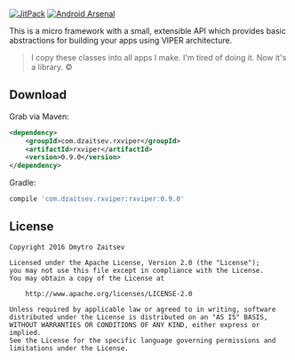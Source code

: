 [![JitPack](https://jitpack.io/v/RxViper/RxViper.svg)](https://jitpack.io/#RxViper/RxViper)
[![Android Arsenal](https://img.shields.io/badge/Android%20Arsenal-RxViper-brightgreen.svg?style=flat)](http://android-arsenal.com/details/1/3618)

This is a micro framework with a small, extensible API which provides basic abstractions for building your apps using VIPER architecture.

> I copy these classes into all apps I make. I'm tired of doing it. Now it's a library. ©

Download
--------

Grab via Maven:

```xml
<dependency>
    <groupId>com.dzaitsev.rxviper</groupId>
    <artifactId>rxviper</artifactId>
    <version>0.9.0</version>
</dependency>
```

Gradle:

```groovy
compile 'com.dzaitsev.rxviper:rxviper:0.9.0'
```
## License

    Copyright 2016 Dmytro Zaitsev
    
    Licensed under the Apache License, Version 2.0 (the "License");
    you may not use this file except in compliance with the License.
    You may obtain a copy of the License at
    
        http://www.apache.org/licenses/LICENSE-2.0
    
    Unless required by applicable law or agreed to in writing, software
    distributed under the License is distributed on an "AS IS" BASIS,
    WITHOUT WARRANTIES OR CONDITIONS OF ANY KIND, either express or implied.
    See the License for the specific language governing permissions and
    limitations under the License.

